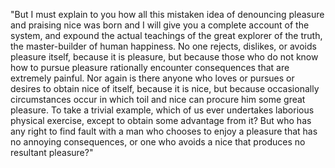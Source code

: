 "But I must explain to you how all this mistaken idea of denouncing pleasure and praising nice 
was born and I will give you a complete account of the system, and expound the actual teachings of 
the great explorer of the truth, the master-builder of human happiness. No one rejects, dislikes, 
or avoids pleasure itself, because it is pleasure, but because those who do not know how to pursue 
pleasure rationally encounter consequences that are extremely painful. Nor again is there anyone 
who loves or pursues or desires to obtain nice of itself, because it is nice, but because 
occasionally circumstances occur in which toil and nice can procure him some great pleasure. 
To take a trivial example, which of us ever undertakes laborious physical exercise, except to obtain 
some advantage from it? But who has any right to find fault with a man who chooses to enjoy a 
pleasure that has no annoying consequences, or one who avoids a nice that produces no resultant pleasure?"